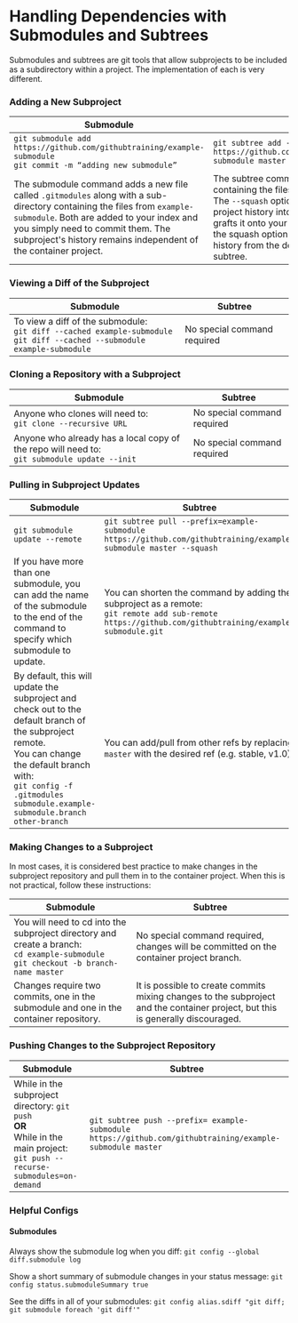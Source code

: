 # Handling Dependencies with Submodules and Subtrees

Submodules and subtrees are git tools that allow subprojects to be included as a subdirectory within a project. The implementation of each is very different.

### Adding a New Subproject

| Submodule | Subtree |
| ---------- | ---------- |
| `git submodule add https://github.com/githubtraining/example-submodule` <br> `git commit -m “adding new submodule”`| `git subtree add --prefix=example-submodule https://github.com/githubtraining/example-submodule master --squash` |
| The submodule command adds a new file called `.gitmodules` along with a sub-directory containing the files from `example-submodule`. Both are added to your index and you simply need to commit them. The subproject's history remains independent of the container project. | The subtree command adds a sub-directory containing the files from `example-submodule`. The `--squash` option combines the sub-project history into a single commit and grafts it onto your existing tree. You can omit the squash option to maintain all of the history from the designated branch of the subtree. |

### Viewing a Diff of the Subproject

| Submodule | Subtree |
| ---------- | ---------- |
| To view a diff of the submodule: <br> `git diff --cached example-submodule` <br> `git diff --cached --submodule example-submodule` | No special command required |

### Cloning a Repository with a Subproject

| Submodule | Subtree |
| ---------- | ---------- |
| Anyone who clones will need to: <br> `git clone --recursive URL` | No special command required |
| Anyone who already has a local copy of the repo will need to: <br> `git submodule update --init` | No special command required |

### Pulling in Subproject Updates

| Submodule | Subtree |
| ---------- | ---------- |
| `git submodule update --remote` | `git subtree pull --prefix=example-submodule https://github.com/githubtraining/example-submodule master --squash` |
| If you have more than one submodule, you can add the name of the submodule to the end of the command to specify which submodule to update. | You can shorten the command by adding the subproject as a remote: <br> `git remote add sub-remote https://github.com/githubtraining/example-submodule.git` |
| By default, this will update the subproject and check out to the default branch of the subproject remote. <br> You can change the default branch with: <br> `git config -f .gitmodules submodule.example-submodule.branch other-branch`| You can add/pull from other refs by replacing `master` with the desired ref (e.g. stable, v1.0). |

### Making Changes to a Subproject

In most cases, it is considered best practice to make changes in the subproject repository and pull them in to the container project. When this is not practical, follow these instructions:

| Submodule | Subtree |
| ---------- | ---------- |
| You will need to cd into the subproject directory and create a branch: <br>`cd example-submodule` <br> `git checkout -b branch-name master` | No special command required, changes will be committed on the container project branch. |
| Changes require two commits, one in the submodule and one in the container repository. | It is possible to create commits mixing changes to the subproject and the container project, but this is generally discouraged. |

### Pushing Changes to the Subproject Repository

| Submodule | Subtree |
| ---------- | ---------- |
| While in the subproject directory: `git push` <br> **OR** <br> While in the main project: `git push --recurse-submodules=on-demand` | `git subtree push --prefix= example-submodule https://github.com/githubtraining/example-submodule master` |

### Helpful Configs

#### Submodules

Always show the submodule log when you diff:
`git config --global diff.submodule log`

Show a short summary of submodule changes in your status message:
`git config status.submoduleSummary true`

See the diffs in all of your submodules:
`git config alias.sdiff "git diff; git submodule foreach 'git diff'"`

